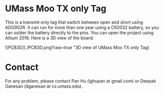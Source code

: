 # UMass Moo TX only Tag

This is a transmit only tag that switch between open and short using ADG902R. It can run for more than one year using a CR2032 battery, so you can solder the battery directly to the pins. You can open the project using Altium 2016.
Here is a 3D view of the board:

![PCB3D](./PCB3D.png?raw=true "3D view of UMass Moo TX only Tag)

# Contact
For any problem, please contact Pan Hu (lghupan at gmail.com) or Deepak Ganesan (dganesan at cs.umass.edu).

